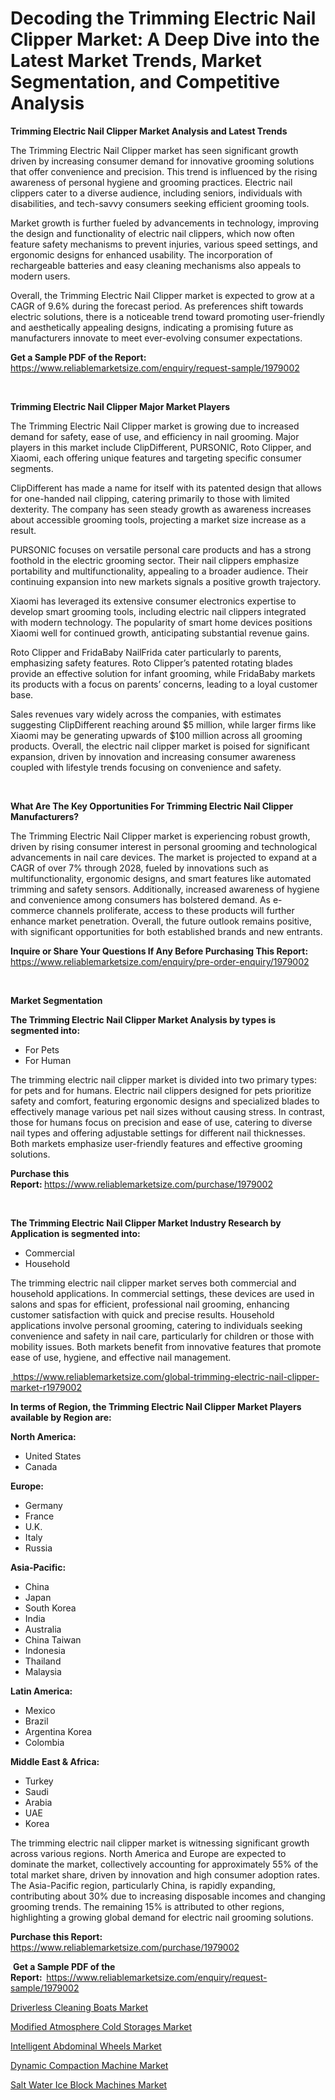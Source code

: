 <p><h1>Decoding the Trimming Electric Nail Clipper Market: A Deep Dive into the Latest Market Trends, Market Segmentation, and Competitive Analysis</h1></p><p><strong>Trimming Electric Nail Clipper Market Analysis and Latest Trends</strong></p>
<p><p>The Trimming Electric Nail Clipper market has seen significant growth driven by increasing consumer demand for innovative grooming solutions that offer convenience and precision. This trend is influenced by the rising awareness of personal hygiene and grooming practices. Electric nail clippers cater to a diverse audience, including seniors, individuals with disabilities, and tech-savvy consumers seeking efficient grooming tools. </p><p>Market growth is further fueled by advancements in technology, improving the design and functionality of electric nail clippers, which now often feature safety mechanisms to prevent injuries, various speed settings, and ergonomic designs for enhanced usability. The incorporation of rechargeable batteries and easy cleaning mechanisms also appeals to modern users.</p><p>Overall, the Trimming Electric Nail Clipper market is expected to grow at a CAGR of 9.6% during the forecast period. As preferences shift towards electric solutions, there is a noticeable trend toward promoting user-friendly and aesthetically appealing designs, indicating a promising future as manufacturers innovate to meet ever-evolving consumer expectations.</p></p>
<p><strong>Get a Sample PDF of the Report:&nbsp;</strong> <a href="https://www.reliablemarketsize.com/enquiry/request-sample/1979002?utm_campaign=1564&utm_medium=2&utm_source=Github&utm_content=ia&utm_term=25102024&utm_id=trimming-electric-nail-clipper">https://www.reliablemarketsize.com/enquiry/request-sample/1979002</a></p>
<p>&nbsp;</p>
<p><strong>Trimming Electric Nail Clipper Major Market Players</strong></p>
<p><p>The Trimming Electric Nail Clipper market is growing due to increased demand for safety, ease of use, and efficiency in nail grooming. Major players in this market include ClipDifferent, PURSONIC, Roto Clipper, and Xiaomi, each offering unique features and targeting specific consumer segments.</p><p>ClipDifferent has made a name for itself with its patented design that allows for one-handed nail clipping, catering primarily to those with limited dexterity. The company has seen steady growth as awareness increases about accessible grooming tools, projecting a market size increase as a result.</p><p>PURSONIC focuses on versatile personal care products and has a strong foothold in the electric grooming sector. Their nail clippers emphasize portability and multifunctionality, appealing to a broader audience. Their continuing expansion into new markets signals a positive growth trajectory.</p><p>Xiaomi has leveraged its extensive consumer electronics expertise to develop smart grooming tools, including electric nail clippers integrated with modern technology. The popularity of smart home devices positions Xiaomi well for continued growth, anticipating substantial revenue gains.</p><p>Roto Clipper and FridaBaby NailFrida cater particularly to parents, emphasizing safety features. Roto Clipper’s patented rotating blades provide an effective solution for infant grooming, while FridaBaby markets its products with a focus on parents’ concerns, leading to a loyal customer base.</p><p>Sales revenues vary widely across the companies, with estimates suggesting ClipDifferent reaching around $5 million, while larger firms like Xiaomi may be generating upwards of $100 million across all grooming products. Overall, the electric nail clipper market is poised for significant expansion, driven by innovation and increasing consumer awareness coupled with lifestyle trends focusing on convenience and safety.</p></p>
<p>&nbsp;</p>
<p><strong>What Are The Key Opportunities For Trimming Electric Nail Clipper Manufacturers?</strong></p>
<p><p>The Trimming Electric Nail Clipper market is experiencing robust growth, driven by rising consumer interest in personal grooming and technological advancements in nail care devices. The market is projected to expand at a CAGR of over 7% through 2028, fueled by innovations such as multifunctionality, ergonomic designs, and smart features like automated trimming and safety sensors. Additionally, increased awareness of hygiene and convenience among consumers has bolstered demand. As e-commerce channels proliferate, access to these products will further enhance market penetration. Overall, the future outlook remains positive, with significant opportunities for both established brands and new entrants.</p></p>
<p><strong>Inquire or Share Your Questions If Any Before Purchasing This Report:</strong> <a href="https://www.reliablemarketsize.com/enquiry/pre-order-enquiry/1979002?utm_campaign=1564&utm_medium=2&utm_source=Github&utm_content=ia&utm_term=25102024&utm_id=trimming-electric-nail-clipper">https://www.reliablemarketsize.com/enquiry/pre-order-enquiry/1979002</a></p>
<p>&nbsp;</p>
<p><strong>Market Segmentation</strong></p>
<p><strong>The Trimming Electric Nail Clipper Market Analysis by types is segmented into:</strong></p>
<p><ul><li>For Pets</li><li>For Human</li></ul></p>
<p><p>The trimming electric nail clipper market is divided into two primary types: for pets and for humans. Electric nail clippers designed for pets prioritize safety and comfort, featuring ergonomic designs and specialized blades to effectively manage various pet nail sizes without causing stress. In contrast, those for humans focus on precision and ease of use, catering to diverse nail types and offering adjustable settings for different nail thicknesses. Both markets emphasize user-friendly features and effective grooming solutions.</p></p>
<p><strong>Purchase this Report:&nbsp;</strong><a href="https://www.reliablemarketsize.com/purchase/1979002?utm_campaign=1564&utm_medium=2&utm_source=Github&utm_content=ia&utm_term=25102024&utm_id=trimming-electric-nail-clipper">https://www.reliablemarketsize.com/purchase/1979002</a></p>
<p>&nbsp;</p>
<p><strong>The Trimming Electric Nail Clipper Market Industry Research by Application is segmented into:</strong></p>
<p><ul><li>Commercial</li><li>Household</li></ul></p>
<p><p>The trimming electric nail clipper market serves both commercial and household applications. In commercial settings, these devices are used in salons and spas for efficient, professional nail grooming, enhancing customer satisfaction with quick and precise results. Household applications involve personal grooming, catering to individuals seeking convenience and safety in nail care, particularly for children or those with mobility issues. Both markets benefit from innovative features that promote ease of use, hygiene, and effective nail management.</p></p>
<p><a href="https://www.reliablemarketsize.com/global-trimming-electric-nail-clipper-market-r1979002?utm_campaign=1564&utm_medium=2&utm_source=Github&utm_content=ia&utm_term=25102024&utm_id=trimming-electric-nail-clipper">&nbsp;https://www.reliablemarketsize.com/global-trimming-electric-nail-clipper-market-r1979002</a></p>
<p><strong>In terms of Region, the Trimming Electric Nail Clipper Market Players available by Region are:</strong></p>
<p>
    <p> <strong> North America: </strong>
        <ul>
            <li>United States</li>
            <li>Canada</li>
        </ul>
        </p> 
    <p> <strong> Europe: </strong>
        <ul>
            <li>Germany</li>
            <li>France</li>
            <li>U.K.</li>
            <li>Italy</li>
            <li>Russia</li>
        </ul>
        </p> 
    <p> <strong> Asia-Pacific: </strong>
        <ul>
            <li>China</li>
            <li>Japan</li>
            <li>South Korea</li>
            <li>India</li>
            <li>Australia</li>
            <li>China Taiwan</li>
            <li>Indonesia</li>
            <li>Thailand</li>
            <li>Malaysia</li>
        </ul>
        </p> 
    <p> <strong> Latin America: </strong>
        <ul>
            <li>Mexico</li>
            <li>Brazil</li>
            <li>Argentina Korea</li>
            <li>Colombia</li>
        </ul>
        </p> 
    <p> <strong> Middle East & Africa: </strong>
        <ul>
            <li>Turkey</li>
            <li>Saudi</li>
            <li>Arabia</li>
            <li>UAE</li>
            <li>Korea</li>
        </ul>
    </p>
    </p>
<p><p>The trimming electric nail clipper market is witnessing significant growth across various regions. North America and Europe are expected to dominate the market, collectively accounting for approximately 55% of the total market share, driven by innovation and high consumer adoption rates. The Asia-Pacific region, particularly China, is rapidly expanding, contributing about 30% due to increasing disposable incomes and changing grooming trends. The remaining 15% is attributed to other regions, highlighting a growing global demand for electric nail grooming solutions.</p></p>
<p><strong>Purchase this Report: </strong><a href="https://www.reliablemarketsize.com/purchase/1979002?utm_campaign=1564&utm_medium=2&utm_source=Github&utm_content=ia&utm_term=25102024&utm_id=trimming-electric-nail-clipper">https://www.reliablemarketsize.com/purchase/1979002</a></p>
<p>&nbsp;<strong>Get a Sample PDF of the Report:&nbsp;&nbsp;</strong><a href="https://www.reliablemarketsize.com/enquiry/request-sample/1979002?utm_campaign=1564&utm_medium=2&utm_source=Github&utm_content=ia&utm_term=25102024&utm_id=trimming-electric-nail-clipper">https://www.reliablemarketsize.com/enquiry/request-sample/1979002</a></p>
<p><strong></strong></p>
<p><p><a href="https://www.linkedin.com/pulse/global-driverless-cleaning-boats-market-opportunities-forecast-zfglc?utm_campaign=1564&utm_medium=2&utm_source=Github&utm_content=ia&utm_term=25102024&utm_id=trimming-electric-nail-clipper">Driverless Cleaning Boats Market</a></p><p><a href="https://www.linkedin.com/pulse/emerging-trends-modified-atmosphere-cold-storages-market-global-edo7c?utm_campaign=1564&utm_medium=2&utm_source=Github&utm_content=ia&utm_term=25102024&utm_id=trimming-electric-nail-clipper">Modified Atmosphere Cold Storages Market</a></p><p><a href="https://www.linkedin.com/pulse/global-intelligent-abdominal-wheels-market-focus-application-s8p8f?utm_campaign=1564&utm_medium=2&utm_source=Github&utm_content=ia&utm_term=25102024&utm_id=trimming-electric-nail-clipper">Intelligent Abdominal Wheels Market</a></p><p><a href="https://issuu.com/reportprime-2/docs/dynamic-compaction-machine-market-s_b1e74bdec9b526?utm_campaign=1564&utm_medium=2&utm_source=Github&utm_content=ia&utm_term=25102024&utm_id=trimming-electric-nail-clipper">Dynamic Compaction Machine Market</a></p><p><a href="https://www.linkedin.com/pulse/charting-future-comprehensive-analysis-global-salt-water-ice-kgjvc?utm_campaign=1564&utm_medium=2&utm_source=Github&utm_content=ia&utm_term=25102024&utm_id=trimming-electric-nail-clipper">Salt Water Ice Block Machines Market</a></p></p>